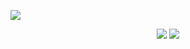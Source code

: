 <a href="https://github.com/cuncun-edg" target="_blank"><img  align=center src="https://img.shields.io/badge/cuncun-edg-%231677ff?style=flat"/></a>
<div align="center">
  <img src="https://github-readme-stats.vercel.app/api/top-langs/?username=cuncun-edg&locale=en&line_height=33&theme=radical&langs_count=5&layout=compact" />
  <img src="https://github-readme-stats.vercel.app/api?username=cuncun-edg&locale=en&line_height=33&show_icons=true&hide=&theme=radical&rank_icon=github" />
</div>
